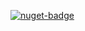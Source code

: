 [![nuget-badge](https://img.shields.io/badge/nuget-active-blue.svg)](https://www.nuget.org/packages/NequeoMessageQueue)
